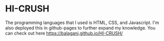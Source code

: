 # HI-CRUSH
The programming languages that I used is HTML, CSS, and Javascript. I'm also deployed this in github-pages to further expand my knowledge. You can check out here https://balaganj.github.io/HI-CRUSH/

